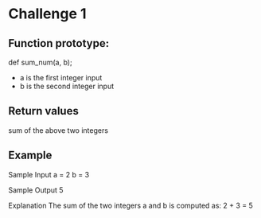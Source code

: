Challenge 1
===========

Function prototype:
-------------------
def sum_num(a, b);
 
* a is the first integer input
* b is the second integer input
 
Return values
-------------
sum of the above two integers
 
Example
-------
Sample Input
a = 2
b = 3
 
Sample Output
5
 
Explanation
The sum of the two integers a and b is computed as: 2 + 3 = 5
